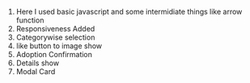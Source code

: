 1. Here I used basic javascript and some intermidiate things like arrow function
2. Responsiveness Added 
3. Categorywise selection
4. like button to image show
5. Adoption Confirmation
6. Details show
7. Modal Card